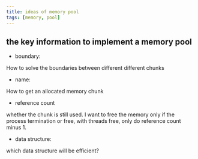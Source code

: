 ```yaml
---
title: ideas of memory pool
tags: [memory, pool]
---
```


## the key information to implement a memory pool

- boundary:

How to solve the boundaries between different different chunks

- name:

How to get an allocated memory chunk

- reference count

whether the chunk is still used. I want to free the memory only if the process termination or free, with threads free, only do reference count minus 1.

- data structure:

which data structure will be efficient?
